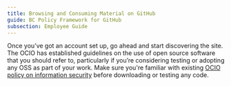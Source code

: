 ```yaml
---
title: Browsing and Consuming Material on GitHub
guide: BC Policy Framework for GitHub
subsection: Employee Guide
---
```


Once you’ve got an account set up, go ahead and start discovering the site. The OCIO has established guidelines on the use of open source software that you should refer to, particularly if you’re considering testing or adopting any OSS as part of your work. Make sure you're familiar with existing [OCIO policy on information security](http://www.cio.gov.bc.ca/cio/informationsecurity/policy/informationsecuritypolicy.page?) before downloading or testing any code.
